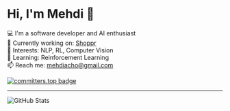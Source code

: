 # Hi, I'm Mehdi 👋

💻 I'm a software developer and AI enthusiast  
🚀 Currently working on: [Shoppr](https://github.com/mehdiacho/shoppr)  
🧠 Interests: NLP, RL, Computer Vision  
🌱 Learning: Reinforcement Learning  
📫 Reach me: mehdiacho@gmail.com

[![committers.top badge](https://user-badge.committers.top/botswana_private/mehdiacho.svg)](https://user-badge.committers.top/botswana_private/mehdiacho)
***
![GitHub Stats](https://github-readme-stats.vercel.app/api?username=mehdiacho&show_icons=true&theme=radical)
